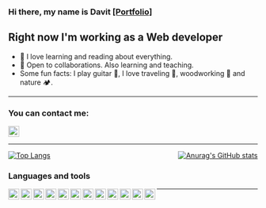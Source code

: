 ### Hi there, my name is Davit  [[Portfolio]](https://davitboo.github.io/portfolio/)

## Right now I'm working as a Web developer
- 📘 I love learning and reading about everything.
- 🌱 Open to collaborations. Also learning and teaching.
- Some fun facts: I play guitar 🎸, I love traveling 🎒, woodworking 🌳 and nature 🏕.

---

### You can contact me:
<a href="https://www.linkedin.com/in/david-boo"><img height="22" width="22" src="https://cdn.simpleicons.org/linkedin/_/eee" /></a>

---

<div style="display: flex; justify-content: space-between;">
  <a href="https://github.com/anuraghazra/github-readme-stats">
    <img src="https://github-readme-stats.vercel.app/api/top-langs/?username=davitboo&layout=compact&theme=github_dark" alt="Top Langs">
  </a>
  <a href="https://github.com/anuraghazra/github-readme-stats">
    <img src="https://github-readme-stats.vercel.app/api?username=davitboo&hide=stars&theme=github_dark&show_icons=true" alt="Anurag's GitHub stats">
  </a>
</div>


### Languages and tools
<img align="left" height="22" width="22" src="https://cdn.simpleicons.org/visualstudiocode/">
<img align="left" height="22" width="22" src="https://cdn.simpleicons.org/html5/">
<img align="left" height="22" width="22" src="https://cdn.simpleicons.org/css3/">
<img align="left" height="22" width="22" src="https://cdn.simpleicons.org/javascript/">
<img align="left" height="22" width="22" src="https://cdn.simpleicons.org/react/">
<img align="left" height="22" width="22" src="https://cdn.simpleicons.org/node.js/">
<img align="left" height="22" width="22" src="https://cdn.simpleicons.org/express/_/eee">
<img align="left" height="22" width="22" src="https://cdn.simpleicons.org/wordpress/">
<img align="left" height="22" width="22" src="https://cdn.simpleicons.org/bootstrap/">
<img align="left" height="22" width="22" src="https://cdn.simpleicons.org/php/">
<img align="left" height="22" width="22" src="https://cdn.simpleicons.org/git/">
<img align="left" height="22" width="22" src="https://cdn.simpleicons.org/github/_/eee">

---


